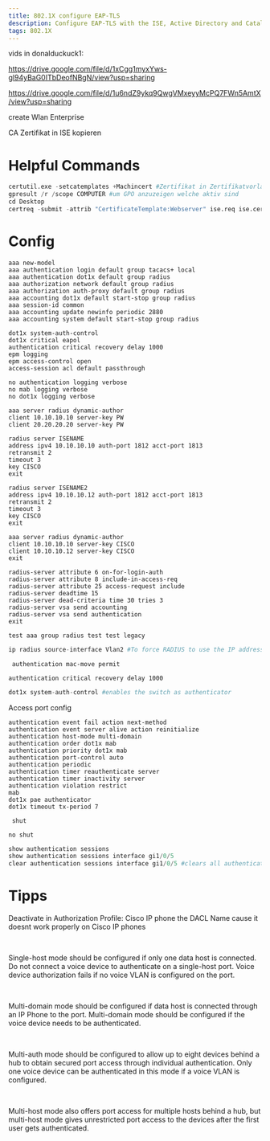 ```yaml
---
title: 802.1X configure EAP-TLS
description: Configure EAP-TLS with the ISE, Active Directory and Catalyst Switch
tags: 802.1X
---
```


vids in donalduckuck1:

https://drive.google.com/file/d/1xCgg1myxYws-gl94yBaG0ITbDeofNBgN/view?usp=sharing

https://drive.google.com/file/d/1u6ndZ9ykq9QwgVMxeyyMcPQ7FWn5AmtX/view?usp=sharing

<markdown-image src="802dot1X_EAP-TLS/1.PNG" alt="Alt text"></markdown-image>

<markdown-image src="802dot1X_EAP-TLS/2.PNG" alt="Alt text"></markdown-image>

<markdown-image src="802dot1X_EAP-TLS/3.PNG" alt="Alt text"></markdown-image>

<markdown-image src="802dot1X_EAP-TLS/4.PNG" alt="Alt text"></markdown-image>

<markdown-image src="802dot1X_EAP-TLS/5.PNG" alt="Alt text"></markdown-image>

<markdown-image src="802dot1X_EAP-TLS/6.PNG" alt="Alt text"></markdown-image>

<markdown-image src="802dot1X_EAP-TLS/7.PNG" alt="Alt text"></markdown-image>

<markdown-image src="802dot1X_EAP-TLS/8.PNG" alt="Alt text"></markdown-image>

<markdown-image src="802dot1X_EAP-TLS/9.PNG" alt="Alt text"></markdown-image>

<markdown-image src="802dot1X_EAP-TLS/10.PNG" alt="Alt text"></markdown-image>

<markdown-image src="802dot1X_EAP-TLS/11.PNG" alt="Alt text"></markdown-image>

<markdown-image src="802dot1X_EAP-TLS/12.PNG" alt="Alt text"></markdown-image>

<markdown-image src="802dot1X_EAP-TLS/13.PNG" alt="Alt text"></markdown-image>

<markdown-image src="802dot1X_EAP-TLS/14.PNG" alt="Alt text"></markdown-image>

<markdown-image src="802dot1X_EAP-TLS/15.PNG" alt="Alt text"></markdown-image>

<markdown-image src="802dot1X_EAP-TLS/16.PNG" alt="Alt text"></markdown-image>

<markdown-image src="802dot1X_EAP-TLS/17.PNG" alt="Alt text"></markdown-image>

<markdown-image src="802dot1X_EAP-TLS/18.PNG" alt="Alt text"></markdown-image>

<markdown-image src="802dot1X_EAP-TLS/19.PNG" alt="Alt text"></markdown-image>

<markdown-image src="802dot1X_EAP-TLS/20.PNG" alt="Alt text"></markdown-image>

<markdown-image src="802dot1X_EAP-TLS/21.PNG" alt="Alt text"></markdown-image>

<markdown-image src="802dot1X_EAP-TLS/22.PNG" alt="Alt text"></markdown-image>

<markdown-image src="802dot1X_EAP-TLS/23.PNG" alt="Alt text"></markdown-image>

<markdown-image src="802dot1X_EAP-TLS/24.PNG" alt="Alt text"></markdown-image>

<markdown-image src="802dot1X_EAP-TLS/25.PNG" alt="Alt text"></markdown-image>

<markdown-image src="802dot1X_EAP-TLS/26.PNG" alt="Alt text"></markdown-image>

<markdown-image src="802dot1X_EAP-TLS/27.PNG" alt="Alt text"></markdown-image>

<markdown-image src="802dot1X_EAP-TLS/28.PNG" alt="Alt text"></markdown-image>

<markdown-image src="802dot1X_EAP-TLS/29.PNG" alt="Alt text"></markdown-image>

<markdown-image src="802dot1X_EAP-TLS/30.PNG" alt="Alt text"></markdown-image>

<markdown-image src="802dot1X_EAP-TLS/31.PNG" alt="Alt text"></markdown-image>

<markdown-image src="802dot1X_EAP-TLS/32.PNG" alt="Alt text"></markdown-image>

<markdown-image src="802dot1X_EAP-TLS/33.PNG" alt="Alt text"></markdown-image>

<markdown-image src="802dot1X_EAP-TLS/34.PNG" alt="Alt text"></markdown-image>

<markdown-image src="802dot1X_EAP-TLS/35.PNG" alt="Alt text"></markdown-image>

<markdown-image src="802dot1X_EAP-TLS/36.PNG" alt="Alt text"></markdown-image>

<markdown-image src="802dot1X_EAP-TLS/37.PNG" alt="Alt text"></markdown-image>

<markdown-image src="802dot1X_EAP-TLS/38.PNG" alt="Alt text"></markdown-image>

<markdown-image src="802dot1X_EAP-TLS/39.PNG" alt="Alt text"></markdown-image>

<markdown-image src="802dot1X_EAP-TLS/40.PNG" alt="Alt text"></markdown-image>

<markdown-image src="802dot1X_EAP-TLS/41.PNG" alt="Alt text"></markdown-image>

<markdown-image src="802dot1X_EAP-TLS/42.PNG" alt="Alt text"></markdown-image>

<markdown-image src="802dot1X_EAP-TLS/43.PNG" alt="Alt text"></markdown-image>

<markdown-image src="802dot1X_EAP-TLS/44.PNG" alt="Alt text"></markdown-image>

<markdown-image src="802dot1X_EAP-TLS/45.PNG" alt="Alt text"></markdown-image>

<markdown-image src="802dot1X_EAP-TLS/46.PNG" alt="Alt text"></markdown-image>

<markdown-image src="802dot1X_EAP-TLS/47.PNG" alt="Alt text"></markdown-image>

<markdown-image src="802dot1X_EAP-TLS/48.PNG" alt="Alt text"></markdown-image>

create Wlan Enterprise
<markdown-image src="802dot1X_EAP-TLS/49.PNG" alt="Alt text"></markdown-image>

<markdown-image src="802dot1X_EAP-TLS/50.PNG" alt="Alt text"></markdown-image>

<markdown-image src="802dot1X_EAP-TLS/51.PNG" alt="Alt text"></markdown-image>

<markdown-image src="802dot1X_EAP-TLS/52.PNG" alt="Alt text"></markdown-image>

<markdown-image src="802dot1X_EAP-TLS/53.PNG" alt="Alt text"></markdown-image>

<markdown-image src="802dot1X_EAP-TLS/54.PNG" alt="Alt text"></markdown-image>

<markdown-image src="802dot1X_EAP-TLS/55.PNG" alt="Alt text"></markdown-image>

<markdown-image src="802dot1X_EAP-TLS/56.PNG" alt="Alt text"></markdown-image>

<markdown-image src="802dot1X_EAP-TLS/57.PNG" alt="Alt text"></markdown-image>

<markdown-image src="802dot1X_EAP-TLS/58.PNG" alt="Alt text"></markdown-image>

<markdown-image src="802dot1X_EAP-TLS/59.PNG" alt="Alt text"></markdown-image>

<markdown-image src="802dot1X_EAP-TLS/60.PNG" alt="Alt text"></markdown-image>

<markdown-image src="802dot1X_EAP-TLS/61.PNG" alt="Alt text"></markdown-image>

<markdown-image src="802dot1X_EAP-TLS/62.PNG" alt="Alt text"></markdown-image>

<markdown-image src="802dot1X_EAP-TLS/63.PNG" alt="Alt text"></markdown-image>

<markdown-image src="802dot1X_EAP-TLS/64.PNG" alt="Alt text"></markdown-image>

<markdown-image src="802dot1X_EAP-TLS/65.PNG" alt="Alt text"></markdown-image>

<markdown-image src="802dot1X_EAP-TLS/66.PNG" alt="Alt text"></markdown-image>

<markdown-image src="802dot1X_EAP-TLS/67.PNG" alt="Alt text"></markdown-image>

CA Zertifikat in ISE kopieren
<markdown-image src="802dot1X_EAP-TLS/68.PNG" alt="Alt text"></markdown-image>

<markdown-image src="802dot1X_EAP-TLS/69.PNG" alt="Alt text"></markdown-image>

<markdown-image src="802dot1X_EAP-TLS/70.PNG" alt="Alt text"></markdown-image>

<markdown-image src="802dot1X_EAP-TLS/71.PNG" alt="Alt text"></markdown-image>

<markdown-image src="802dot1X_EAP-TLS/72.PNG" alt="Alt text"></markdown-image>

<markdown-image src="802dot1X_EAP-TLS/73.PNG" alt="Alt text"></markdown-image>

<markdown-image src="802dot1X_EAP-TLS/74.PNG" alt="Alt text"></markdown-image>

<markdown-image src="802dot1X_EAP-TLS/75.PNG" alt="Alt text"></markdown-image>

<markdown-image src="802dot1X_EAP-TLS/76.PNG" alt="Alt text"></markdown-image>

<markdown-image src="802dot1X_EAP-TLS/77.PNG" alt="Alt text"></markdown-image>

<markdown-image src="802dot1X_EAP-TLS/78.PNG" alt="Alt text"></markdown-image>

<markdown-image src="802dot1X_EAP-TLS/79.PNG" alt="Alt text"></markdown-image>

<markdown-image src="802dot1X_EAP-TLS/80.PNG" alt="Alt text"></markdown-image>

<markdown-image src="802dot1X_EAP-TLS/81.PNG" alt="Alt text"></markdown-image>

<markdown-image src="802dot1X_EAP-TLS/82.PNG" alt="Alt text"></markdown-image>

<markdown-image src="802dot1X_EAP-TLS/83.PNG" alt="Alt text"></markdown-image>

<markdown-image src="802dot1X_EAP-TLS/84.PNG" alt="Alt text"></markdown-image>

<markdown-image src="802dot1X_EAP-TLS/85.PNG" alt="Alt text"></markdown-image>

<markdown-image src="802dot1X_EAP-TLS/86.PNG" alt="Alt text"></markdown-image>

<markdown-image src="802dot1X_EAP-TLS/87.PNG" alt="Alt text"></markdown-image>

<markdown-image src="802dot1X_EAP-TLS/88.PNG" alt="Alt text"></markdown-image>

<markdown-image src="802dot1X_EAP-TLS/89.PNG" alt="Alt text"></markdown-image>

<markdown-image src="802dot1X_EAP-TLS/90.PNG" alt="Alt text"></markdown-image>

<markdown-image src="802dot1X_EAP-TLS/91.PNG" alt="Alt text"></markdown-image>

<markdown-image src="802dot1X_EAP-TLS/92.PNG" alt="Alt text"></markdown-image>

<markdown-image src="802dot1X_EAP-TLS/93.PNG" alt="Alt text"></markdown-image>

<markdown-image src="802dot1X_EAP-TLS/94.PNG" alt="Alt text"></markdown-image>

<markdown-image src="802dot1X_EAP-TLS/95.PNG" alt="Alt text"></markdown-image>

<markdown-image src="802dot1X_EAP-TLS/96.PNG" alt="Alt text"></markdown-image>

<markdown-image src="802dot1X_EAP-TLS/97.PNG" alt="Alt text"></markdown-image>

<markdown-image src="802dot1X_EAP-TLS/98.PNG" alt="Alt text"></markdown-image>

<markdown-image src="802dot1X_EAP-TLS/99.PNG" alt="Alt text"></markdown-image>

<markdown-image src="802dot1X_EAP-TLS/100.PNG" alt="Alt text"></markdown-image>

<markdown-image src="802dot1X_EAP-TLS/100.PNG" alt="Alt text"></markdown-image>

<markdown-image src="802dot1X_EAP-TLS/101.PNG" alt="Alt text"></markdown-image>

<markdown-image src="802dot1X_EAP-TLS/102.PNG" alt="Alt text"></markdown-image>

<markdown-image src="802dot1X_EAP-TLS/103.PNG" alt="Alt text"></markdown-image>

<markdown-image src="802dot1X_EAP-TLS/104.PNG" alt="Alt text"></markdown-image>

<markdown-image src="802dot1X_EAP-TLS/105.PNG" alt="Alt text"></markdown-image>

<markdown-image src="802dot1X_EAP-TLS/106.PNG" alt="Alt text"></markdown-image>

<markdown-image src="802dot1X_EAP-TLS/107.PNG" alt="Alt text"></markdown-image>

<markdown-image src="802dot1X_EAP-TLS/108.PNG" alt="Alt text"></markdown-image>

<markdown-image src="802dot1X_EAP-TLS/109.PNG" alt="Alt text"></markdown-image>

<markdown-image src="802dot1X_EAP-TLS/110.PNG" alt="Alt text"></markdown-image>

<markdown-image src="802dot1X_EAP-TLS/111.PNG" alt="Alt text"></markdown-image>

<markdown-image src="802dot1X_EAP-TLS/112.PNG" alt="Alt text"></markdown-image>

# Helpful Commands
``` python
certutil.exe -setcatemplates +Machincert #Zertifikat in Zertifikatvorlage kopieren 
gpresult /r /scope COMPUTER #um GPO anzuzeigen welche aktiv sind 
cd Desktop
certreq -submit -attrib "CertificateTemplate:Webserver" ise.req ise.cer #um webserver zert zu erstellen
```

# Config
``` 
aaa new-model
aaa authentication login default group tacacs+ local
aaa authentication dot1x default group radius
aaa authorization network default group radius
aaa authorization auth-proxy default group radius
aaa accounting dot1x default start-stop group radius
aaa session-id common
aaa accounting update newinfo periodic 2880
aaa accounting system default start-stop group radius 
```

``` 
dot1x system-auth-control
dot1x critical eapol
authentication critical recovery delay 1000
epm logging
epm access-control open
access-session acl default passthrough 
```

``` 
no authentication logging verbose
no mab logging verbose
no dot1x logging verbose 
```

``` 
aaa server radius dynamic-author
client 10.10.10.10 server-key PW
client 20.20.20.20 server-key PW 
```

``` 
radius server ISENAME
address ipv4 10.10.10.10 auth-port 1812 acct-port 1813
retransmit 2
timeout 3
key CISCO
exit 
```

``` 
radius server ISENAME2
address ipv4 10.10.10.12 auth-port 1812 acct-port 1813
retransmit 2
timeout 3
key CISCO
exit 
```

``` 
aaa server radius dynamic-author
client 10.10.10.10 server-key CISCO
client 10.10.10.12 server-key CISCO
exit 
```

``` 
radius-server attribute 6 on-for-login-auth
radius-server attribute 8 include-in-access-req
radius-server attribute 25 access-request include
radius-server deadtime 15
radius-server dead-criteria time 30 tries 3
radius-server vsa send accounting
radius-server vsa send authentication
exit 
```

``` 
test aaa group radius test test legacy 
```

``` python
ip radius source-interface Vlan2 #To force RADIUS to use the IP address of a specified interface for all outgoing RADIUS packets
```

``` 
 authentication mac-move permit 
```

``` 
authentication critical recovery delay 1000 
```

``` python
dot1x system-auth-control #enables the switch as authenticator
```

Access port config
``` 
authentication event fail action next-method
authentication event server alive action reinitialize
authentication host-mode multi-domain
authentication order dot1x mab
authentication priority dot1x mab
authentication port-control auto
authentication periodic
authentication timer reauthenticate server
authentication timer inactivity server
authentication violation restrict
mab
dot1x pae authenticator
dot1x timeout tx-period 7
```

``` 
 shut
```

``` 
no shut 
```

``` python
show authentication sessions
show authentication sessions interface gi1/0/5
clear authentication sessions interface gi1/0/5 #clears all authentication for this port 
```

# Tipps

Deactivate in Authorization Profile: Cisco IP phone the DACL Name cause it doesnt work properly on Cisco IP phones

</br>

Single-host mode should be configured if only one data host is connected. Do not connect a voice device to authenticate on a single-host port. Voice device authorization fails if no voice VLAN is configured on the port.

</br>

Multi-domain mode should be configured if data host is connected through an IP Phone to the port. Multi-domain mode should be configured if the voice device needs to be authenticated.

</br>

Multi-auth mode should be configured to allow up to eight devices behind a hub to obtain secured port access through individual authentication. Only one voice device can be authenticated in this mode if a voice VLAN is configured.

</br>

Multi-host mode also offers port access for multiple hosts behind a hub, but multi-host mode gives unrestricted port access to the devices after the first user gets authenticated. 